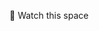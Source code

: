 👀 Watch this space
<!---
- 👋 Hi, I’m @ahxel
- 👀 I’m interested in playing and developing video games
- 🌱 I’m currently learning how to improve in Unity game development
- 💞️ I’m looking to collaborate on any personal/passion video game project as a programmer.
- 📫 How to reach me: reach.ahxel@outlook.com


ahxel/ahxel is a ✨ special ✨ repository because its `README.md` (this file) appears on your GitHub profile.
You can click the Preview link to take a look at your changes.
--->
